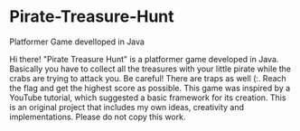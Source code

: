 # Pirate-Treasure-Hunt
Platformer Game develloped in Java

Hi there! "Pirate Treasure Hunt" is a platformer game developed in Java. Basically you have to collect all the treasures with your little pirate while the crabs are trying to attack you. Be careful! There are traps as well (:. Reach the flag and get the highest score as possible. This game was inspired by a YouTube tutorial, which suggested a basic framework for its creation. This is an original project that includes my own ideas, creativity and implementations. Please do not copy this work.
